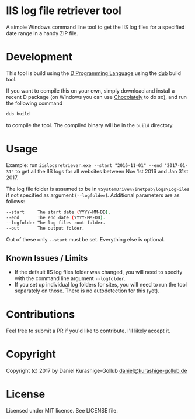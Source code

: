 # IIS log file retriever tool

A simple Windows command line tool to get the IIS log files for a specified date range in a handy ZIP file.


# Development

This tool is build using the [D Programming Language](https://dlang.org/) using the [dub](https://code.dlang.org/getting_started) build tool.

If you want to compile this on your own, simply download and install a recent D package (on Windows you can use [Chocolately](https://chocolatey.org/) to do so), and run the following command

```bash
dub build
```

to compile the tool. The compiled binary will be in the `build` directory.


# Usage

Example: run `iislogsretriever.exe --start "2016-11-01" --end "2017-01-31"` to get all the IIS logs for all websites between Nov 1st 2016 and Jan 31st 2017.

The log file folder is assumed to be in `%SystemDrive%\inetpub\logs\LogFiles` if not specified as argument (`--logfolder`). Additional parameters are as follows:

```bash
--start     The start date (YYYY-MM-DD).
--end       The end date (YYYY-MM-DD).
--logfolder The log files root folder.
--out       The output folder.
```

Out of these only `--start` must be set. Everything else is optional.

## Known Issues / Limits

* If the default IIS log files folder was changed, you will need to specify with the command line argument `--logfolder`.
* If you set up individual log folders for sites, you will need to run the tool separately on those. There is no autodetection for this (yet).


# Contributions

Feel free to submit a PR if you'd like to contribute. I'll likely accept it.


# Copyright

Copyright (c) 2017 by Daniel Kurashige-Gollub <daniel@kurashige-gollub.de>


# License

Licensed under MIT license. See LICENSE file.
